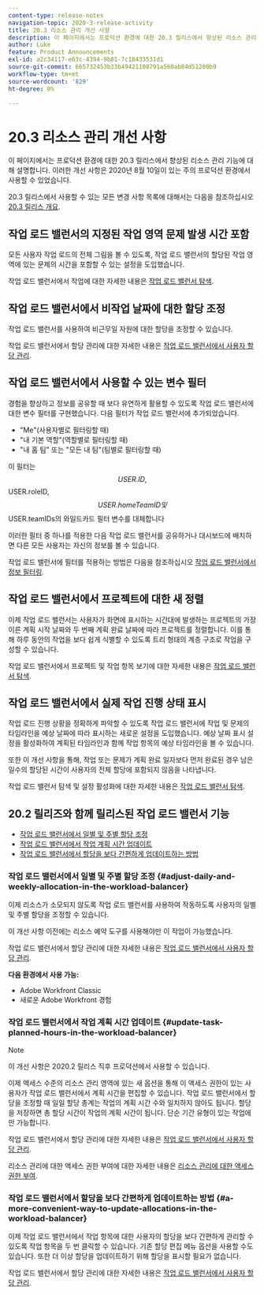```yaml
---
content-type: release-notes
navigation-topic: 2020-3-release-activity
title: 20.3 리소스 관리 개선 사항
description: 이 페이지에서는 프로덕션 환경에 대한 20.3 릴리스에서 향상된 리소스 관리 기능에 대해 설명합니다. 이러한 개선 사항은 2020년 8월 10일이 있는 주의 프로덕션 환경에서 사용할 수 있었습니다.
author: Luke
feature: Product Announcements
exl-id: a2c34117-e03c-4394-9b81-7c18433531d1
source-git-commit: 665732453b33b49421108791a560ab84d51280b9
workflow-type: tm+mt
source-wordcount: '829'
ht-degree: 0%

---
```


# 20.3 리소스 관리 개선 사항

이 페이지에서는 프로덕션 환경에 대한 20.3 릴리스에서 향상된 리소스 관리 기능에 대해 설명합니다. 이러한 개선 사항은 2020년 8월 10일이 있는 주의 프로덕션 환경에서 사용할 수 있었습니다.

20.3 릴리스에서 사용할 수 있는 모든 변경 사항 목록에 대해서는 다음을 참조하십시오 [20.3 릴리스 개요](../../../product-announcements/product-releases/20.3-release-activity/20.3-release-overview.md).

## 작업 로드 밸런서의 지정된 작업 영역 문제 발생 시간 포함

모든 사용자 작업 로드의 전체 그림을 볼 수 있도록, 작업 로드 밸런서의 할당된 작업 영역에 있는 문제의 시간을 포함할 수 있는 설정을 도입했습니다.

작업 로드 밸런서에서 작업에 대한 자세한 내용은 [작업 로드 밸런서 탐색](../../../resource-mgmt/workload-balancer/navigate-the-workload-balancer.md).

## 작업 로드 밸런서에서 비작업 날짜에 대한 할당 조정

작업 로드 밸런서를 사용하여 비근무일 자원에 대한 할당을 조정할 수 있습니다.

작업 로드 밸런서에서 할당 관리에 대한 자세한 내용은 [작업 로드 밸런서에서 사용자 할당 관리](../../../resource-mgmt/workload-balancer/manage-user-allocations-workload-balancer.md).

## 작업 로드 밸런서에서 사용할 수 있는 변수 필터

경험을 향상하고 정보를 공유할 때 보다 유연하게 활용할 수 있도록 작업 로드 밸런서에 대한 변수 필터를 구현했습니다. 다음 필터가 작업 로드 밸런서에 추가되었습니다.

* &quot;Me&quot;(사용자별로 필터링할 때)
* &quot;내 기본 역할&quot;(역할별로 필터링할 때)
* &quot;내 홈 팀&quot; 또는 &quot;모든 내 팀&quot;(팀별로 필터링할 때)

이 필터는 $$USER.ID, $$USER.roleID, $$USER.homeTeamID 및 $$USER.teamIDs의 와일드카드 필터 변수를 대체합니다

이러한 필터 중 하나를 적용한 다음 작업 로드 밸런서를 공유하거나 대시보드에 배치하면 다른 모든 사용자는 자신의 정보를 볼 수 있습니다.

작업 로드 밸런서에 필터를 적용하는 방법은 다음을 참조하십시오 [작업 로드 밸런서에서 정보 필터링](../../../resource-mgmt/workload-balancer/filter-information-workload-balancer.md).

## 작업 로드 밸런서에서 프로젝트에 대한 새 정렬

이제 작업 로드 밸런서는 사용자가 화면에 표시하는 시간대에 발생하는 프로젝트의 가장 이른 계획 시작 날짜와 두 번째 계획 완료 날짜에 따라 프로젝트를 정렬합니다. 이를 통해 하루 동안의 작업을 보다 쉽게 식별할 수 있도록 트리 형태의 계층 구조로 작업을 구성할 수 있습니다.

작업 로드 밸런서에서 프로젝트 및 작업 항목 보기에 대한 자세한 내용은 [작업 로드 밸런서 탐색](../../../resource-mgmt/workload-balancer/navigate-the-workload-balancer.md).

## 작업 로드 밸런서에서 실제 작업 진행 상태 표시

작업 로드 진행 상황을 정확하게 파악할 수 있도록 작업 로드 밸런서에 작업 및 문제의 타임라인을 예상 날짜에 따라 표시하는 새로운 설정을 도입했습니다. 예상 날짜 표시 설정을 활성화하여 계획된 타임라인과 함께 작업 항목의 예상 타임라인을 볼 수 있습니다.

또한 이 개선 사항을 통해, 작업 또는 문제가 계획 완료 일자보다 먼저 완료된 경우 남은 일수의 할당된 시간이 사용자의 전체 할당에 포함되지 않음을 나타냅니다.

작업 로드 밸런서 탐색 및 설정 활성화에 대한 자세한 내용은 [작업 로드 밸런서 탐색](../../../resource-mgmt/workload-balancer/navigate-the-workload-balancer.md).

## 20.2 릴리즈와 함께 릴리스된 작업 로드 밸런서 기능

* [작업 로드 밸런서에서 일별 및 주별 할당 조정](#adjust-daily-and-weekly-allocation-in-the-workload-balancer)
* [작업 로드 밸런서에서 작업 계획 시간 업데이트](#update-task-planned-hours-in-the-workload-balancer)
* [작업 로드 밸런서에서 할당을 보다 간편하게 업데이트하는 방법](#a-more-convenient-way-to-update-allocations-in-the-workload-balancer)

### 작업 로드 밸런서에서 일별 및 주별 할당 조정 {#adjust-daily-and-weekly-allocation-in-the-workload-balancer}

이제 리소스가 소모되지 않도록 작업 로드 밸런서를 사용하여 작동하도록 사용자의 일별 및 주별 할당을 조정할 수 있습니다.

이 개선 사항 이전에는 리소스 예약 도구를 사용해야만 이 작업이 가능했습니다.

작업 로드 밸런서에서 할당 관리에 대한 자세한 내용은 [작업 로드 밸런서에서 사용자 할당 관리](../../../resource-mgmt/workload-balancer/manage-user-allocations-workload-balancer.md).

**다음 환경에서 사용 가능:**

* Adobe Workfront Classic
* 새로운 Adobe Workfront 경험

### 작업 로드 밸런서에서 작업 계획 시간 업데이트 {#update-task-planned-hours-in-the-workload-balancer}

>[!NOTE]
>
>이 개선 사항은 2020.2 릴리스 직후 프로덕션에서 사용할 수 있습니다.

이제 액세스 수준의 리소스 관리 영역에 있는 새 옵션을 통해 이 액세스 권한이 있는 사용자가 작업 로드 밸런서에서 계획 시간을 편집할 수 있습니다. 작업 로드 밸런서에서 할당을 조정할 때 일일 할당 총계는 작업의 계획 시간 수와 일치하지 않아도 됩니다. 할당을 저장하면 총 할당 시간이 작업의 계획 시간이 됩니다. 단순 기간 유형이 있는 작업에만 가능합니다.

작업 로드 밸런서에서 할당 관리에 대한 자세한 내용은 [작업 로드 밸런서에서 사용자 할당 관리](../../../resource-mgmt/workload-balancer/manage-user-allocations-workload-balancer.md).

리소스 관리에 대한 액세스 권한 부여에 대한 자세한 내용은 [리소스 관리에 대한 액세스 권한 부여](../../../administration-and-setup/add-users/configure-and-grant-access/grant-access-resource-management.md).

### 작업 로드 밸런서에서 할당을 보다 간편하게 업데이트하는 방법 {#a-more-convenient-way-to-update-allocations-in-the-workload-balancer}

이제 작업 로드 밸런서에서 작업 항목에 대한 사용자의 할당을 보다 간편하게 관리할 수 있도록 작업 항목을 두 번 클릭할 수 있습니다. 기존 할당 편집 메뉴 옵션을 사용할 수도 있습니다. 또한 더 이상 할당을 업데이트하기 위해 할당을 표시할 필요가 없습니다.

작업 로드 밸런서에서 할당 관리에 대한 자세한 내용은 [작업 로드 밸런서에서 사용자 할당 관리](../../../resource-mgmt/workload-balancer/manage-user-allocations-workload-balancer.md).
